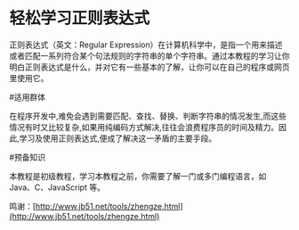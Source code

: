 # 轻松学习正则表达式

正则表达式（英文：Regular Expression）在计算机科学中，是指一个用来描述或者匹配一系列符合某个句法规则的字符串的单个字符串。通过本教程的学习让你明白正则表达式是什么，并对它有一些基本的了解，让你可以在自己的程序或网页里使用它。

#适用群体  

在程序开发中,难免会遇到需要匹配、查找、替换、判断字符串的情况发生,而这些情况有时又比较复杂,如果用纯编码方式解决,往往会浪费程序员的时间及精力。因此,学习及使用正则表达式,便成了解决这一矛盾的主要手段。

#预备知识

本教程是初级教程，学习本教程之前，你需要了解一门或多门编程语言，如 Java、C、JavaScript 等。

鸣谢：[http://www.jb51.net/tools/zhengze.html](http://www.jb51.net/tools/zhengze.html)
